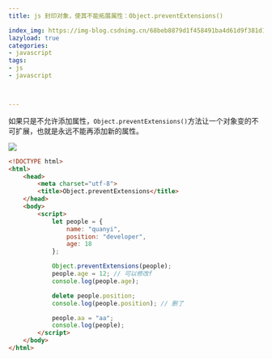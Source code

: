```yaml
---
title: js 封印对象，使其不能拓展属性：Object.preventExtensions()

index_img: https://img-blog.csdnimg.cn/68beb8879d1f458491ba4d61d9f381d1.png
lazyload: true
categories:
- javascript
tags:
- js
- javascript



---
```












如果只是不允许添加属性，`Object.preventExtensions()`方法让一个对象变的不可扩展，也就是永远不能再添加新的属性。

![](https://img-blog.csdnimg.cn/68beb8879d1f458491ba4d61d9f381d1.png)

```html
<!DOCTYPE html>
<html>
	<head>
		<meta charset="utf-8">
		<title>Object.preventExtensions</title>
	</head>
	<body>
		<script>
			let people = {
				name: "quanyi",
				position: "developer",
				age: 18
			};

			Object.preventExtensions(people);
			people.age = 12; // 可以修改f
			console.log(people.age);

			delete people.position;
			console.log(people.position); // 删了

			people.aa = "aa";
			console.log(people);
		</script>
	</body>
</html>

```



